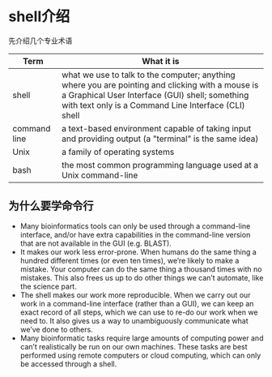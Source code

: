 # shell介绍
先介绍几个专业术语

Term	| What it is
--- | ---
shell	| what we use to talk to the computer; anything where you are pointing and clicking with a mouse is a Graphical User Interface (GUI) shell; something with text only is a Command Line Interface (CLI) shell
command line |	a text-based environment capable of taking input and providing output (a "terminal" is the same idea)
Unix	| a family of operating systems
bash	| the most common programming language used at a Unix command-line

## 为什么要学命令行
* Many bioinformatics tools can only be used through a command-line interface, and/or have extra capabilities in the command-line version that are not available in the GUI (e.g. BLAST).
* It makes our work less error-prone. When humans do the same thing a hundred different times (or even ten times), we’re likely to make a mistake. Your computer can do the same thing a thousand times with no mistakes. This also frees us up to do other things we can’t automate, like the science part.
* The shell makes our work more reproducible. When we carry out our work in a command-line interface (rather than a GUI), we can keep an exact record of all steps, which we can use to re-do our work when we need to. It also gives us a way to unambiguously communicate what we’ve done to others.
* Many bioinformatic tasks require large amounts of computing power and can’t realistically be run on our own machines. These tasks are best performed using remote computers or cloud computing, which can only be accessed through a shell.
